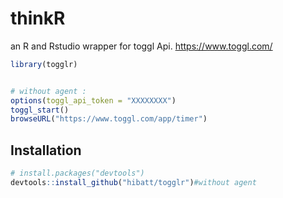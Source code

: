 # thinkR

an R and Rstudio wrapper for toggl Api.
<https://www.toggl.com/>

```R
library(togglr)


# without agent :
options(toggl_api_token = "XXXXXXXX")
toggl_start()
browseURL("https://www.toggl.com/app/timer")

```




## Installation



```R
# install.packages("devtools")
devtools::install_github("hibatt/togglr")#without agent

```
